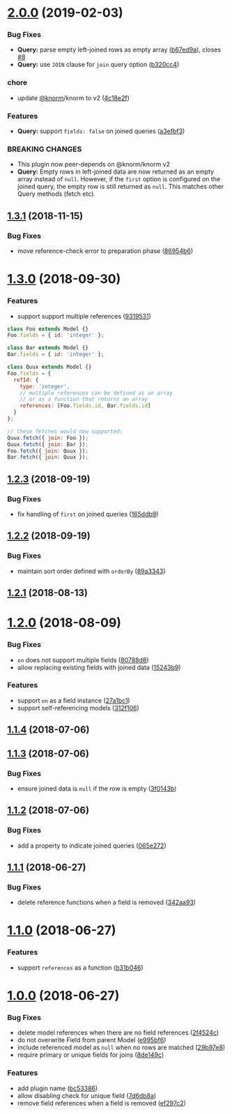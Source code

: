 # [2.0.0](https://github.com/knorm/relations/compare/v1.3.1...v2.0.0) (2019-02-03)


### Bug Fixes

* **Query:** parse empty left-joined rows as empty array ([b67ed9a](https://github.com/knorm/relations/commit/b67ed9a)), closes [#8](https://github.com/knorm/relations/issues/8)
* **Query:** use `JOIN` clause for `join` query option ([b320cc4](https://github.com/knorm/relations/commit/b320cc4))


### chore

* update [@knorm](https://github.com/knorm)/knorm to v2 ([4c18e2f](https://github.com/knorm/relations/commit/4c18e2f))


### Features

* **Query:** support `fields: false` on joined queries ([a3efbf3](https://github.com/knorm/relations/commit/a3efbf3))


### BREAKING CHANGES

* This plugin now peer-depends on @knorm/knorm v2
* **Query:** Empty rows in left-joined data are now returned
as an empty array instead of `null`. However, if the `first`
option is configured on the joined query, the empty row is still
returned as `null`. This matches other Query methods (fetch etc).

## [1.3.1](https://github.com/knorm/relations/compare/v1.3.0...v1.3.1) (2018-11-15)


### Bug Fixes

* move reference-check error to preparation phase ([86954b6](https://github.com/knorm/relations/commit/86954b6))

<a name="1.3.0"></a>
# [1.3.0](https://github.com/knorm/relations/compare/v1.2.3...v1.3.0) (2018-09-30)


### Features

* support support multiple references ([9319531](https://github.com/knorm/relations/commit/9319531))

```js
class Foo extends Model {}
Foo.fields = { id: 'integer' };

class Bar extends Model {}
Bar.fields = { id: 'integer' };

class Quux extends Model {}
Foo.fields = {
  refId: {
    type: 'integer',
    // multiple references can be defined as an array
    // or as a function that returns an array
    references: [Foo.fields.id, Bar.fields.id]
  }
};

// these fetches would now supported:
Quux.fetch({ join: Foo });
Quux.fetch({ join: Bar });
Foo.fetch({ join: Quux });
Bar.fetch({ join: Quux });
```


<a name="1.2.3"></a>
## [1.2.3](https://github.com/knorm/relations/compare/v1.2.2...v1.2.3) (2018-09-19)


### Bug Fixes

* fix handling of `first` on joined queries ([165ddb9](https://github.com/knorm/relations/commit/165ddb9))



<a name="1.2.2"></a>
## [1.2.2](https://github.com/knorm/relations/compare/v1.2.1...v1.2.2) (2018-09-19)


### Bug Fixes

* maintain sort order defined with `orderBy` ([89a3343](https://github.com/knorm/relations/commit/89a3343))



<a name="1.2.1"></a>
## [1.2.1](https://github.com/knorm/relations/compare/v1.2.0...v1.2.1) (2018-08-13)



<a name="1.2.0"></a>
# [1.2.0](https://github.com/knorm/relations/compare/v1.1.4...v1.2.0) (2018-08-09)


### Bug Fixes

* `on` does not support multiple fields ([80788d8](https://github.com/knorm/relations/commit/80788d8))
* allow replacing existing fields with joined data ([15243b9](https://github.com/knorm/relations/commit/15243b9))


### Features

* support `on` as a field instance ([27a1bc1](https://github.com/knorm/relations/commit/27a1bc1))
* support self-referencing models ([312f106](https://github.com/knorm/relations/commit/312f106))



<a name="1.1.4"></a>
## [1.1.4](https://github.com/knorm/relations/compare/v1.1.3...v1.1.4) (2018-07-06)



<a name="1.1.3"></a>
## [1.1.3](https://github.com/knorm/relations/compare/v1.1.2...v1.1.3) (2018-07-06)


### Bug Fixes

* ensure joined data is `null` if the row is empty ([3f0143b](https://github.com/knorm/relations/commit/3f0143b))



<a name="1.1.2"></a>
## [1.1.2](https://github.com/knorm/relations/compare/v1.1.1...v1.1.2) (2018-07-06)


### Bug Fixes

* add a property to indicate joined queries ([065e272](https://github.com/knorm/relations/commit/065e272))



<a name="1.1.1"></a>
## [1.1.1](https://github.com/knorm/relations/compare/v1.1.0...v1.1.1) (2018-06-27)


### Bug Fixes

* delete reference functions when a field is removed ([342aa93](https://github.com/knorm/relations/commit/342aa93))



<a name="1.1.0"></a>
# [1.1.0](https://github.com/knorm/relations/compare/v1.0.0...v1.1.0) (2018-06-27)


### Features

* support `references` as a function ([b31b046](https://github.com/knorm/relations/commit/b31b046))



<a name="1.0.0"></a>
# [1.0.0](https://github.com/knorm/relations/compare/29b97e8...v1.0.0) (2018-06-27)


### Bug Fixes

* delete model references when there are no field references ([2f4524c](https://github.com/knorm/relations/commit/2f4524c))
* do not overwrite Field from parent Model ([e995bf6](https://github.com/knorm/relations/commit/e995bf6))
* include referenced model as `null` when no rows are matched ([29b97e8](https://github.com/knorm/relations/commit/29b97e8))
* require primary or unique fields for joins ([8de149c](https://github.com/knorm/relations/commit/8de149c))


### Features

* add plugin name ([bc53386](https://github.com/knorm/relations/commit/bc53386))
* allow disabling check for unique field ([7d6db8a](https://github.com/knorm/relations/commit/7d6db8a))
* remove field references when a field is removed ([ef297c2](https://github.com/knorm/relations/commit/ef297c2))
